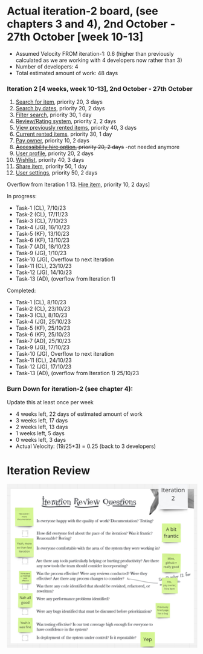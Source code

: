 # Actual iteration-2 board, (see chapters 3 and 4), 2nd October - 27th October [week 10-13]


* Assumed Velocity FROM iteration-1: 0.6 (higher than previously calculated as we are working with 4 developers now rather than 3)
* Number of developers: 4
* Total estimated amount of work: 48 days

### Iteration 2 [4 weeks, week 10-13], 2nd October - 27th October
1. [Search for item](./user_stories/search_for_thing.md), priority 20, 3 days 
2. [Search by dates](./user_stories/search_by_dates.md), priority 20, 2 days
3. [Filter search](./user_stories/filter_search.md), priority 30, 1 day
4. [Review/Rating system](./user_stories/review_system.md), priority 2, 2 days
5. [View previously rented items](./user_stories/view_previously_rented_items.md), priority 40, 3 days 
6. [Current rented items](./user_stories/view_currently_rented_items.md), priority 30, 1 day
7. [Pay owner](./user_stories/pay_for_item.md), priority 10, 2 days
8. ~~[Accessibility hire option](./user_stories/accessibility_hire_options.md), priority 20, 2 days~~ -not needed anymore
9. [User profile](./user_stories/user_profile.md), priority 20, 2 days 
10. [Wishlist](./user_stories/wishlist.md), priority 40, 3 days 
11. [Share item](./user_stories/share_item.md), priority 50, 1 day
12. [User settings](./user_stories/user_settings.md), priority 50, 2 days

Overflow from Iteration 1
13. [Hire item](./user_stories/hire_item.md), priority 10, 2 days]

In progress:
* Task-1 (CL), 7/10/23
* Task-2 (CL), 17/11/23
* Task-3 (CL), 7/10/23
* Task-4 (JG), 16/10/23
* Task-5 (KF), 13/10/23
* Task-6 (KF), 13/10/23
* Task-7 (AD), 18/10/23
* Task-9 (JG), 1/10/23
* Task-10 (JG), Overflow to next iteration
* Task-11 (CL), 23/10/23
* Task-12 (JG), 14/10/23
* Task-13 (AD), (overflow from Iteration 1) 

Completed:
* Task-1 (CL), 8/10/23
* Task-2 (CL), 23/10/23
* Task-3 (CL), 8/10/23
* Task-4 (JG), 25/10/23
* Task-5 (KF), 25/10/23
* Task-6 (KF), 25/10/23
* Task-7 (AD), 25/10/23
* Task-9 (JG), 17/10/23
* Task-10 (JG), Overflow to next iteration 
* Task-11 (CL), 24/10/23
* Task-12 (JG), 17/10/23
* Task-13 (AD), (overflow from Iteration 1) 25/10/23

### Burn Down for iteration-2 (see chapter 4):
Update this at least once per week
* 4 weeks left, 22 days of estimated amount of work 
* 3 weeks left, 17 days
* 2 weeks left, 13 days
* 1 weeks left,  5 days
* 0 weeks left,  3 days
* Actual Velocity: (19/25*3) = 0.25 (back to 3 developers)

# Iteration Review
![image](/images/iteration_2_review.png)
